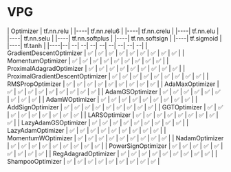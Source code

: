 # VPG
| Optimizer  | tf.nn.relu |
|----| tf.nn.relu6 |
|----| tf.nn.crelu |
|----| tf.nn.elu |
|----| tf.nn.selu |
|----| tf.nn.softplus |
|----| tf.nn.softsign |
|----| tf.sigmoid |
|----| tf.tanh |
|----|--|
--|
--|
--|
--|
--|
--|
--|
--|
| GradientDescentOptimizer | :white_check_mark: |
 :white_check_mark: |
 :white_check_mark: |
 :white_check_mark: |
 :white_check_mark: |
 :white_check_mark: |
 :white_check_mark: |
 :white_check_mark: |
 :white_check_mark: |
| MomentumOptimizer | :white_check_mark: |
 :white_check_mark: |
 :white_check_mark: |
 :white_check_mark: |
 :white_check_mark: |
 :white_check_mark: |
 :white_check_mark: |
 :white_check_mark: |
 :white_check_mark: |
| ProximalAdagradOptimizer | :white_check_mark: |
 :white_check_mark: |
 :white_check_mark: |
 :white_check_mark: |
 :white_check_mark: |
 :white_check_mark: |
 :white_check_mark: |
 :white_check_mark: |
 :white_check_mark: |
| ProximalGradientDescentOptimizer | :white_check_mark: |
 :white_check_mark: |
 :white_check_mark: |
 :white_check_mark: |
 :white_check_mark: |
 :white_check_mark: |
 :white_check_mark: |
 :white_check_mark: |
 :white_check_mark: |
| RMSPropOptimizer | :white_check_mark: |
 :white_check_mark: |
 :white_check_mark: |
 :white_check_mark: |
 :white_check_mark: |
 :white_check_mark: |
 :white_check_mark: |
 :white_check_mark: |
 :white_check_mark: |
| AdaMaxOptimizer | :white_check_mark: |
 :white_check_mark: |
 :white_check_mark: |
 :white_check_mark: |
 :white_check_mark: |
 :white_check_mark: |
 :white_check_mark: |
 :white_check_mark: |
 :white_check_mark: |
| AdamGSOptimizer | :white_check_mark: |
 :white_check_mark: |
 :white_check_mark: |
 :white_check_mark: |
 :white_check_mark: |
 :white_check_mark: |
 :white_check_mark: |
 :white_check_mark: |
 :white_check_mark: |
| AdamWOptimizer | :white_check_mark: |
 :white_check_mark: |
 :white_check_mark: |
 :white_check_mark: |
 :white_check_mark: |
 :white_check_mark: |
 :white_check_mark: |
 :white_check_mark: |
 :white_check_mark: |
| AddSignOptimizer | :white_check_mark: |
 :white_check_mark: |
 :white_check_mark: |
 :white_check_mark: |
 :white_check_mark: |
 :white_check_mark: |
 :white_check_mark: |
 :white_check_mark: |
 :white_check_mark: |
| GGTOptimizer | :white_check_mark: |
 :white_check_mark: |
 :white_check_mark: |
 :white_check_mark: |
 :white_check_mark: |
 :white_check_mark: |
 :white_check_mark: |
 :white_check_mark: |
 :white_check_mark: |
| LARSOptimizer | :white_check_mark: |
 :white_check_mark: |
 :white_check_mark: |
 :white_check_mark: |
 :white_check_mark: |
 :white_check_mark: |
 :white_check_mark: |
 :white_check_mark: |
 :white_check_mark: |
| LazyAdamGSOptimizer | :white_check_mark: |
 :white_check_mark: |
 :white_check_mark: |
 :white_check_mark: |
 :white_check_mark: |
 :white_check_mark: |
 :white_check_mark: |
 :white_check_mark: |
 :white_check_mark: |
| LazyAdamOptimizer | :white_check_mark: |
 :white_check_mark: |
 :white_check_mark: |
 :white_check_mark: |
 :white_check_mark: |
 :white_check_mark: |
 :white_check_mark: |
 :white_check_mark: |
 :white_check_mark: |
| MomentumWOptimizer | :white_check_mark: |
 :white_check_mark: |
 :white_check_mark: |
 :white_check_mark: |
 :white_check_mark: |
 :white_check_mark: |
 :white_check_mark: |
 :white_check_mark: |
 :white_check_mark: |
| NadamOptimizer | :white_check_mark: |
 :white_check_mark: |
 :white_check_mark: |
 :white_check_mark: |
 :white_check_mark: |
 :white_check_mark: |
 :white_check_mark: |
 :white_check_mark: |
 :white_check_mark: |
| PowerSignOptimizer | :white_check_mark: |
 :white_check_mark: |
 :white_check_mark: |
 :white_check_mark: |
 :white_check_mark: |
 :white_check_mark: |
 :white_check_mark: |
 :white_check_mark: |
 :white_check_mark: |
| RegAdagradOptimizer | :white_check_mark: |
 :white_check_mark: |
 :white_check_mark: |
 :white_check_mark: |
 :white_check_mark: |
 :white_check_mark: |
 :white_check_mark: |
 :white_check_mark: |
 :white_check_mark: |
| ShampooOptimizer | :white_check_mark: |
 :white_check_mark: |
 :white_check_mark: |
 :white_check_mark: |
 :white_check_mark: |
 :white_check_mark: |
 :white_check_mark: |
 :white_check_mark: |
 :white_check_mark: |
